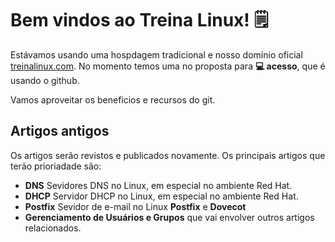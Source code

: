 # Bem vindos ao Treina Linux! 🗒️

Estávamos usando uma hospdagem tradicional e nosso domínio oficial [treinalinux.com](https://treinalinux.com). No momento temos uma no proposta para **💻 acesso**, que é usando o github.

Vamos aproveitar os beneficios e recursos do git.



## Artigos antigos

Os artigos serão revistos e publicados novamente. Os principais artigos que terão prioriadade são:

- **DNS** Sevidores DNS no Linux, em especial no ambiente Red Hat.
- **DHCP** Servidor DHCP no Linux, em especial no ambiente Red Hat.
- **Postfix** Sevidor de e-mail no Linux **Postfix** e **Dovecot** 
- **Gerenciamento de Usuários e Grupos** que vai envolver outros artigos relacionados.

